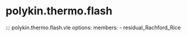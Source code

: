 # polykin.thermo.flash

::: polykin.thermo.flash.vle
    options:
        members:
            - residual_Rachford_Rice
